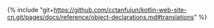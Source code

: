 {% include "git+https://github.com/cctanfujun/kotlin-web-site-cn.git/pages/docs/reference/object-declarations.md#translations" %}
